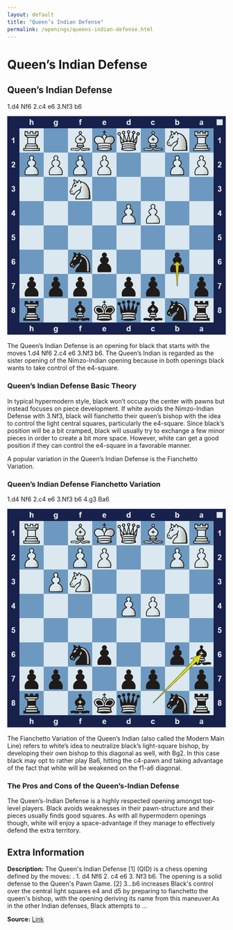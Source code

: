 ```yaml
---
layout: default
title: "Queen’s Indian Defense"
permalink: /openings/queens-indian-defense.html
---
```



# Queen’s Indian Defense



## Queen’s Indian Defense

1.d4 Nf6 2.c4 e6 3.Nf3 b6

![Queen's Indian Defense](../images/queens-indian-defense-1.png)

The Queen’s Indian Defense is an opening for black that starts with the moves 1.d4 Nf6 2.c4 e6 3.Nf3 b6. The Queen’s Indian is regarded as the sister opening of the Nimzo-Indian opening because in both openings black wants to take control of the e4-square.

### Queen’s Indian Defense Basic Theory

In typical hypermodern style, black won’t occupy the center with pawns but instead focuses on piece development. If white avoids the Nimzo-Indian Defense with 3.Nf3, black will fianchetto their queen’s bishop with the idea to control the light central squares, particularly the e4-square. Since black’s position will be a bit cramped, black will usually try to exchange a few minor pieces in order to create a bit more space. However, white can get a good position if they can control the e4-square in a favorable manner.

A popular variation in the Queen’s Indian Defense is the Fianchetto Variation.

### Queen’s Indian Defense Fianchetto Variation

1.d4 Nf6 2.c4 e6 3.Nf3 b6 4.g3 Ba6

![Queen's Indian Defense Fianchetto Variation](../images/queens-indian-defense-2.png)

The Fianchetto Variation of the Queen’s Indian (also called the Modern Main Line) refers to white’s idea to neutralize black’s light-square bishop, by developing their own bishop to this diagonal as well, with Bg2. In this case black may opt to rather play Ba6, hitting the c4-pawn and taking advantage of the fact that white will be weakened on the f1-a6 diagonal.

### The Pros and Cons of the Queen’s-Indian Defense

The Queen’s-Indian Defense is a highly respected opening amongst top-level players. Black avoids weaknesses in their pawn-structure and their pieces usually finds good squares. As with all hypermodern openings though, white will enjoy a space-advantage if they manage to effectively defend the extra territory.



## Extra Information
**Description:** The Queen's Indian Defense [1] (QID) is a chess opening defined by the moves: . 1. d4 Nf6 2. c4 e6 3. Nf3 b6. The opening is a solid defense to the Queen's Pawn Game. [2] 3...b6 increases Black's control over the central light squares e4 and d5 by preparing to fianchetto the queen's bishop, with the opening deriving its name from this maneuver.As in the other Indian defenses, Black attempts to ...

**Source:** [Link](https://en.wikipedia.org/wiki/Queen's_Indian_Defense)
